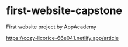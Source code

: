 # first-website-capstone
First website project by AppAcademy

https://cozy-licorice-66e041.netlify.app/article

